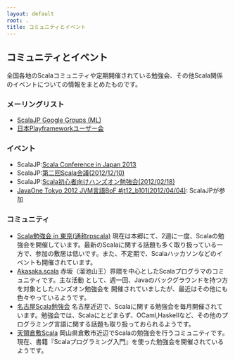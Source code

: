 ```yaml
---
layout: default
root: .
title: コミュニティとイベント
---
```


## コミュニティとイベント

全国各地のScalaコミュニティや定期開催されている勉強会、その他Scala関係のイベントについての情報をまとめたものです。

### メーリングリスト

* [ScalaJP Google Groups (ML)](https://groups.google.com/forum/#!forum/scala-jp)
* [日本Playframeworkユーザー会](https://groups.google.com/forum/#!forum/play_ja)

### イベント

* ScalaJP:[Scala Conference in Japan 2013](http://scalaconf.jp/)
* ScalaJP:[第二回Scala会議(2012/12/10)](#)
* ScalaJP:[Scala初心者向けハンズオン勉強会(2012/02/18)](https://groups.google.com/forum/#!topic/scala-jp/l5i6kJcOnB4)
* [JavaOne Tokyo 2012 JVM言語BoF #jt12_b101(2012/04/04)](http://togetter.com/li/283845): ScalaJPが参加

### コミュニティ

* [Scala勉強会 in 東京(通称rpscala)](http://www.scala-users.org/shibuya/index.php) 現在は本郷にて、2週に一度、Scalaの勉強会を開催しています。最新のScalaに関する話題も多く取り扱っている一方で、参加の敷居は低いです。また、不定期で、Scalaハッカソンなどのイベントも開催されています。
* [Akasaka.scala](http://akskscala.github.com/) 赤坂（溜池山王）界隈を中心としたScalaプログラマのコミュニティです。主な活動 として、週一回、Javaのバックグラウンドを持つ方を対象としたハンズオン勉強会を 開催されていましたが、最近はその他にも色々やっているようです。
* [名古屋Scala勉強会](https://groups.google.com/group/NagoyaScala?hl=ja) 名古屋近辺で、Scalaに関する勉強会を毎月開催されています。勉強会では、Scalaにとどまらず、OCaml,Haskellなど、その他のプログラミング言語に関する話題も取り扱っておられるようです。
* [天領倉敷Scala](http://tenryo-kurashiki-scala.appspot.com/) 岡山県倉敷市近辺でScalaの勉強会を行うコミュニティです。現在、書籍『Scalaプログラミング入門』を使った勉強会を開催されているようです。
